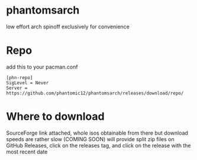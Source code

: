 # phantomsarch

low effort arch spinoff exclusively for convenience

# Repo

add this to your pacman.conf
```
[phn-repo]
SigLevel = Never
Server = https://github.com/phantomic12/phantomsarch/releases/download/repo/
```

# Where to download
SourceForge link attached, whole isos obtainable from there but download speeds are rather slow
(COMING SOON)
will provide split zip files on GitHub Releases, click on the releases tag, and click on the release with the most recent date
